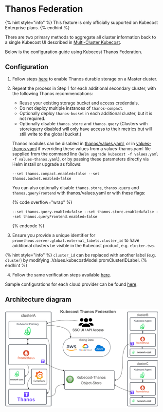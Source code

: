 # Thanos Federation

{% hint style="info" %}
This feature is only officially supported on Kubecost Enterprise plans.
{% endhint %}

There are two primary methods to aggregate all cluster information back to a single Kubecost UI described in [Multi-Cluster Kubecost](multi-cluster.md#enterprise-federation).

Below is the configuration guide using Kubecost Thanos Federation.

## Configuration

1. Follow steps [here](long-term-storage.md#option-b-out-of-cluster-storage-thanos) to enable Thanos durable storage on a Master cluster.
2.  Repeat the process in Step 1 for each additional secondary cluster, with the following Thanos recommendations:

    * Reuse your existing storage bucket and access credentials.
    * Do not deploy multiple instances of `thanos-compact`.
    * Optionally deploy `thanos-bucket` in each additional cluster, but it is not required.
    * Optionally disable `thanos.store` and `thanos.query` (Clusters with store/query disabled will only have access to their metrics but will still write to the global bucket.)

    Thanos modules can be disabled in [thanos/values.yaml](https://github.com/kubecost/cost-analyzer-helm-chart/blob/master/cost-analyzer/charts/thanos/values.yaml), or in [values-thanos.yaml](https://github.com/kubecost/cost-analyzer-helm-chart/blob/develop/cost-analyzer/values-thanos.yaml) if overriding these values from a values-thanos.yaml file supplied from the command line (`helm upgrade kubecost -f values.yaml -f values-thanos.yaml`), or by passing these parameters directly via Helm install or upgrade as follows:

    ```
    --set thanos.compact.enabled=false --set thanos.bucket.enabled=false
    ```

    You can also optionally disable `thanos.store`, `thanos.query` and `thanos.queryFrontend` with thanos/values.yaml or with these flags:

    {% code overflow="wrap" %}
    ```
    --set thanos.query.enabled=false --set thanos.store.enabled=false --set thanos.queryFrontend.enabled=false
    ```
    {% endcode %}
3. Ensure you provide a unique identifier for `prometheus.server.global.external_labels.cluster_id` to have additional clusters be visible in the Kubecost product, e.g. `cluster-two`.

{% hint style="info" %}
`cluster_id` can be replaced with another label (e.g. `cluster`) by modifying .Values.kubecostModel.promClusterIDLabel.
{% endhint %}

4. Follow the same verification steps available [here](long-term-storage.md#verify-thanos).

Sample configurations for each cloud provider can be found [here](https://github.com/kubecost/poc-common-configurations/).

## Architecture diagram

![Thanos Overview](/images/thanos-architecture.png)

